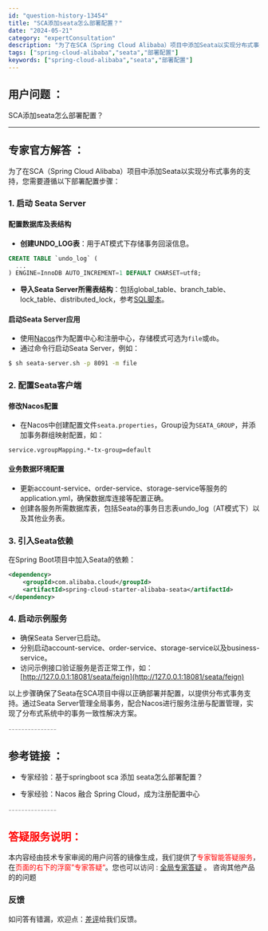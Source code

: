```yaml
---
id: "question-history-13454"
title: "SCA添加seata怎么部署配置？"
date: "2024-05-21"
category: "expertConsultation"
description: "为了在SCA（Spring Cloud Alibaba）项目中添加Seata以实现分布式事务的支持，您需要遵循以下部署配置步骤：### 1. 启动 Seata Server#### 配置数据库及表结构- **创建UNDO_LOG表**：用于AT模式下存储事务回滚信息。```sqlCREATE TAB"
tags: ["spring-cloud-alibaba","seata","部署配置"]
keywords: ["spring-cloud-alibaba","seata","部署配置"]
---
```


## 用户问题 ： 
 SCA添加seata怎么部署配置？  

---------------
## 专家官方解答 ：

为了在SCA（Spring Cloud Alibaba）项目中添加Seata以实现分布式事务的支持，您需要遵循以下部署配置步骤：

### 1. 启动 Seata Server

#### 配置数据库及表结构
- **创建UNDO_LOG表**：用于AT模式下存储事务回滚信息。
```sql
CREATE TABLE `undo_log` (
  ...
) ENGINE=InnoDB AUTO_INCREMENT=1 DEFAULT CHARSET=utf8;
```
- **导入Seata Server所需表结构**：包括global_table、branch_table、lock_table、distributed_lock，参考[SQL脚本](https://github.com/seata/seata/blob/1.5.0/script/server/db/mysql.sql)。

#### 启动Seata Server应用
- 使用[Nacos](https://github.com/seata/seata/releases)作为配置中心和注册中心，存储模式可选为`file`或`db`。
- 通过命令行启动Seata Server，例如：
```sh
$ sh seata-server.sh -p 8091 -m file
```

### 2. 配置Seata客户端

#### 修改Nacos配置
- 在Nacos中创建配置文件`seata.properties`，Group设为`SEATA_GROUP`，并添加事务群组映射配置，如：
```properties
service.vgroupMapping.*-tx-group=default
```

#### 业务数据环境配置
- 更新account-service、order-service、storage-service等服务的application.yml，确保数据库连接等配置正确。
- 创建各服务所需数据库表，包括Seata的事务日志表undo_log（AT模式下）以及其他业务表。

### 3. 引入Seata依赖
在Spring Boot项目中加入Seata的依赖：
```xml
<dependency>
    <groupId>com.alibaba.cloud</groupId>
    <artifactId>spring-cloud-starter-alibaba-seata</artifactId>
</dependency>
```

### 4. 启动示例服务
- 确保Seata Server已启动。
- 分别启动account-service、order-service、storage-service以及business-service。
- 访问示例接口验证服务是否正常工作，如：[http://127.0.0.1:18081/seata/feign](http://127.0.0.1:18081/seata/feign)

以上步骤确保了Seata在SCA项目中得以正确部署并配置，以提供分布式事务支持。通过Seata Server管理全局事务，配合Nacos进行服务注册与配置管理，实现了分布式系统中的事务一致性解决方案。


<font color="#949494">---------------</font> 


## 参考链接 ：

* 专家经验：基于springboot sca 添加 seata怎么部署配置？ 
 
 * 专家经验：Nacos 融合 Spring Cloud，成为注册配置中心 


 <font color="#949494">---------------</font> 
 


## <font color="#FF0000">答疑服务说明：</font> 

本内容经由技术专家审阅的用户问答的镜像生成，我们提供了<font color="#FF0000">专家智能答疑服务</font>，在<font color="#FF0000">页面的右下的浮窗”专家答疑“</font>。您也可以访问 : [全局专家答疑](https://answer.opensource.alibaba.com/docs/intro) 。 咨询其他产品的的问题

### 反馈
如问答有错漏，欢迎点：[差评](https://ai.nacos.io/user/feedbackByEnhancerGradePOJOID?enhancerGradePOJOId=13956)给我们反馈。
